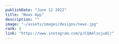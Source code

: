 ```yaml
---
publishDate: "June 12 2022"
title: "News App"
description: ""
image: "~/assets/images/designs/news.jpg"
rank: 5
link: "https://www.instagram.com/p/CQAmlzxjuAC/"
---
```

